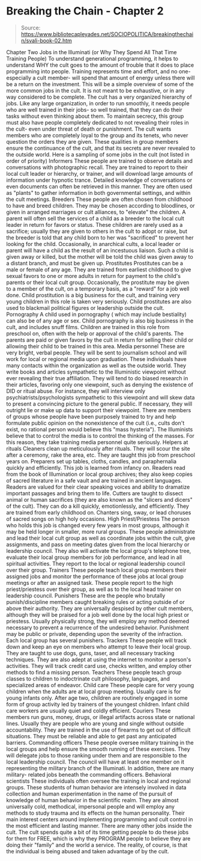 # Breaking the Chain - Chapter 2

> Source: https://www.bibliotecapleyades.net/SOCIOPOLITICA/breakingthechain/svali-book-02.htm

Chapter Two
Jobs in the Illuminati
(or Why They Spend All That Time Training People)
To understand generational programming, it helps to understand WHY
the cult goes to the amount of trouble that it does to place programming
into people. Training represents time and effort, and no one- especially
a cult member- will spend that amount of energy unless there will be
a return on the investment. This will be a simple overview of some of
the more common jobs in the cult. It is not meant to be exhaustive,
or in any way considered to be complete.
The cult has a very organized hierarchy of jobs. Like any large
organization, in order to run smoothly, it needs people who are well
trained in their jobs- so well trained, that they can do their tasks
without even thinking about them. To maintain secrecy, this group must
also have people completely dedicated to not revealing their roles in
the cult- even under threat of death or punishment. The cult wants members
who are completely loyal to the group and its tenets, who never question
the orders they are given. These qualities in group members ensure the
continuance of the cult, and that its secrets are never revealed to
the outside world.
Here is a sampling of some jobs in the cult (not listed in order of
priority)
Informers
These people are trained to observe details and conversations with
photographic recall. They are trained to report to their local cult
leader or hierarchy, or trainer, and will download large amounts of
information under hypnotic trance. Detailed knowledge of conversations
or even documents can often be retrieved in this manner. They are often
used as "plants" to gather information in both governmental
settings, and within the cult meetings.
Breeders
These people are often chosen from childhood to have and breed children.
They may be chosen according to bloodlines, or given in arranged marriages
or cult alliances, to "elevate" the children. A parent will
often sell the services of a child as a breeder to the local cult leader
in return for favors or status. These children are rarely used as a
sacrifice; usually they are given to others in the cult to adopt or
raise, but the breeder is told that any child born to her was "sacrificed"
to prevent her looking for the child. Occasionally, in anarchical cults,
a local leader or parent will have a child as the result of an incestuous
liaison. Such a child is given away or killed, but the mother will be
told the child was given away to a distant branch, and must be given
up.
Prostitutes
Prostitutes can be a male or female of any age. They are trained from
earliest childhood to give sexual favors to one or more adults in return
for payment to the child's parents or their local cult group. Occasionally,
the prostitute may be given to a member of the cult, on a temporary
basis, as a "reward" for a job well done. Child prostitution
is a big business for the cult, and training very young children in
this role is taken very seriously. Child prostitutes are also used to
blackmail political figures or leadership outside the cult.
Pornography
A child used in pornography ( which may include bestiality) can also
be of any age or sex. Child pornography is also big business in the
cult, and includes snuff films. Children are trained in this role from
preschool on, often with the help or approval of the child's parents.
The parents are paid or given favors by the cult in return for selling
their child or allowing their child to be trained in this area.
Media personnel
These are very bright, verbal people. They will be sent to journalism
school and will work for local or regional media upon graduation. These
individuals have many contacts within the organization as well as the
outside world. They write books and articles sympathetic to the Illuministic
viewpoint without ever revealing their true affiliation. They will tend
to do biased research in their articles, favoring only one viewpoint,
such as denying the existence of DID or ritual abuse. For instance,
they will interview only psychiatrists/psychologists sympathetic to
this viewpoint and will skew data to present a convincing picture to
the general public. If necessary, they will outright lie or make up
data to support their viewpoint. There are members of groups whose people
have been purposely trained to try and help formulate public opinion
on the nonexistence of the cult (i.e., cults don't exist, no rational
person would believe this "mass hysteria"). The Illuminists
believe that to control the media is to control the thinking of the
masses. For this reason, they take training media personnel quite seriously.
Helpers at rituals
Cleaners clean up meticulously after rituals. They will scour the site
after a ceremony, rake the area, etc. They are taught this job from
preschool years on.
Preparers set up tables, cloths, candles, and paraphernalia quickly
and efficiently. This job is learned from infancy on. Readers read from
the book of Illumination or local group archives; they also keep copies
of sacred literature in a safe vault and are trained in ancient languages.
Readers are valued for their clear speaking voices and ability to dramatize
important passages and bring them to life.
Cutters are taught to dissect animal or human sacrifices (they are
also known as the "slicers and dicers" of the cult). They
can do a kill quickly, emotionlessly, and efficiently. They are trained
from early childhood on.
Chanters sing, sway, or lead choruses of sacred songs on high holy
occasions.
High Priest/Priestess
The person who holds this job is changed every few years in most groups,
although it may be held longer in smaller, more rural groups. These
people administrate and lead their local cult group as well as coordinate
jobs within the cult, give assignments, and pass on meeting dates given
from the local hierarchy or leadership council. They also will activate
the local group's telephone tree, evaluate their local group members
for job performance, and lead in all spiritual activities. They report
to the local or regional leadership council over their group.
Trainers
These people teach local group members their assigned jobs and monitor
the performance of these jobs at local group meetings or after an assigned
task. These people report to the high priest/priestess over their group,
as well as to the local head trainer on leadership council.
Punishers
These are the people who brutally punish/discipline members
caught breaking rules or acting outside of or above their authority.
They are universally despised by other cult members, although they will
be praised for a job well done by the local high priest or priestess.
Usually physically strong, they will employ any method deemed necessary
to prevent a recurrence of the undesired behavior. Punishment may be
public or private, depending upon the severity of the infraction. Each
local group has several punishers.
Trackers
These people will track down and keep an eye on members who attempt
to leave their local group. They are taught to use dogs, guns, taser,
and all necessary tracking techniques. They are also adept at using
the internet to monitor a person's activities. They will track credit
card use, checks written, and employ other methods to find a missing
person.
Teachers
These people teach group classes to children to indoctrinate cult philosophy,
languages, and specialized areas of endeavor.
Child care
These people care for very young children when the adults are at local
group meeting. Usually care is for young infants only. After age two,
children are routinely engaged in some form of group activity led by
trainers of the youngest children. Infant child care workers are usually
quiet and coldly efficient.
Couriers
These members run guns, money, drugs, or illegal artifacts across state
or national lines. Usually they are people who are young and single
without outside accountability. They are trained in the use of firearms
to get out of difficult situations. They must be reliable and able to
get past any anticipated barriers.
Commanding officers
These people oversee military training in the local groups and help
ensure the smooth running of these exercises. They will delegate jobs
to those ranking under them and are responsible to the local leadership
council. The council will have at least one member on it representing
the military branch of the Illuminati. In addition, there are many military-
related jobs beneath the commanding officers.
Behavioral scientists
These individuals often oversee the training in local and regional
groups. These students of human behavior are intensely involved in data
collection and human experimentation in the name of the pursuit of knowledge
of human behavior in the scientific realm. They are almost universally
cold, methodical, impersonal people and will employ any methods to study
trauma and its effects on the human personality. Their main interest
centers around implementing programming and cult control in the most
efficient and lasting manner.
There are many other jobs inside the cult. The cult spends quite a
bit of its time getting people to do these jobs for them for FREE, which
is why they PROGRAM people to believe they are doing their "family"
and the world a service. The reality, of course, is that the individual
is being abused and taken advantage of by the cult.
